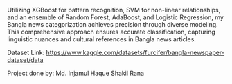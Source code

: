 Utilizing XGBoost for pattern recognition, SVM for non-linear relationships, and an ensemble of Random Forest, AdaBoost, and Logistic Regression, my Bangla news categorization achieves precision through diverse modeling. This comprehensive approach ensures accurate classification, capturing linguistic nuances and cultural references in Bangla news articles.

Dataset Link: https://www.kaggle.com/datasets/furcifer/bangla-newspaper-dataset/data


Project done by:
Md. Injamul Haque
Shakil Rana
